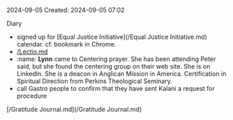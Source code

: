2024-09-05
Created: 2024-09-05 07:02

Diary 
- signed up for [Equal Justice Initiative](/Equal Justice Initiative.md) calendar. cf. bookmark in Chrome.
- [/Lectio.md](/Lectio.md)
- :name: **Lynn** came to Centering prayer. She has been attending Peter said, but she found the centering group on their web site. She is on LinkedIn. She is a deacon in Anglican Mission in America. Certification in Spiritual Direction from Perkins Theological Seminary.
- call Gastro people to confirm that they have sent Kalani a request for procedure

[/Gratitude Journal.md](/Gratitude Journal.md)

